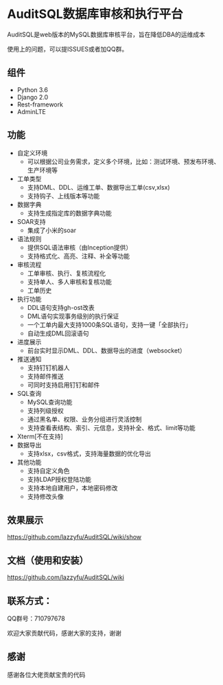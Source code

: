 # AuditSQL数据库审核和执行平台

AuditSQL是web版本的MySQL数据库审核平台，旨在降低DBA的运维成本

使用上的问题，可以提ISSUES或者加QQ群。

## 组件
- Python 3.6
- Django 2.0
- Rest-framework
- AdminLTE
  
## 功能
- 自定义环境
  - 可以根据公司业务需求，定义多个环境，比如：测试环境、预发布环境、生产环境等
- 工单类型
  - 支持DML、DDL、运维工单、数据导出工单(csv,xlsx)
  - 支持钩子、上线版本等功能
- 数据字典
  - 支持生成指定库的数据字典功能
- SOAR支持
  - 集成了小米的soar
- 语法规则
  - 提供SQL语法审核（由Inception提供）
  - 支持格式化、高亮、注释、补全等功能
- 审核流程
  - 工单审核、执行、复核流程化
  - 支持单人、多人审核和复核功能
  - 工单历史
- 执行功能
  - DDL语句支持gh-ost改表
  - DML语句实现事务级别的执行保证
  - 一个工单内最大支持1000条SQL语句，支持一键「全部执行」
  - 自动生成DML回滚语句 
- 进度展示
  - 前台实时显示DML、DDL、数据导出的进度（websocket）
- 推送通知
  - 支持钉钉机器人
  - 支持邮件推送
  - 可同时支持启用钉钉和邮件
- SQL查询
  - MySQL查询功能
  - 支持列级授权
  - 通过黑名单、权限、业务分组进行灵活控制
  - 支持查看表结构、索引、元信息，支持补全、格式、limit等功能
- Xterm[不在支持]
- 数据导出
  - 支持xlsx，csv格式，支持海量数据的优化导出
- 其他功能
   - 支持自定义角色
   - 支持LDAP授权登陆功能
   - 支持本地自建用户，本地密码修改
   - 支持修改头像


## 效果展示
https://github.com/lazzyfu/AuditSQL/wiki/show

## 文档（使用和安装）
https://github.com/lazzyfu/AuditSQL/wiki

## 联系方式：
QQ群号：710797678

欢迎大家贡献代码，感谢大家的支持，谢谢

## 感谢
感谢各位大佬贡献宝贵的代码

